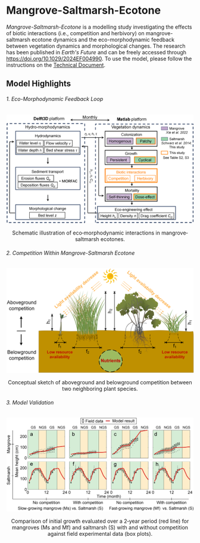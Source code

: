 # Mangrove-Saltmarsh-Ecotone
_Mangrove-Saltmarsh-Ecotone_ is a modelling study investigating the effects of biotic interactions (i.e., competition and herbivory) on mangrove-saltmarsh ecotone dynamics and the eco-morphodynamic feedback between vegetation dynamics and morphological changes. 
The research has been published in _Earth's Future_ and can be freely accessed through https://doi.org/10.1029/2024EF004990.
To use the model, please follow the instructions on the [Technical Document](Technical_Documents.pdf).

## Model Highlights
###### 1. Eco-Morphodynamic Feedback Loop 
<p align="center" width="100%">
    <img src="figs/fig1.png" width="600">
</p>

<div align="center">
  Schematic illustration of eco‐morphodynamic interactions in mangrove‐saltmarsh ecotones.
</div> 

###### 2. Competition Within Mangrove-Saltmarsh Ecotone
<p align="center" width="100%">
    <img src="figs/fig2.png" width="600">
</p>

<div align="center">
  Conceptual sketch of aboveground and belowground competition between two neighboring plant species.
</div> 

###### 3. Model Validation
<p align="center" width="100%">
    <img src="figs/fig3.png" width="800">
</p>

<div align="center">
  Comparison of initial growth evaluated over a 2‐year period (red line) for mangroves (Ms and Mf) and saltmarsh (S) with and without competition against field experimental data (box plots).
</div> 
